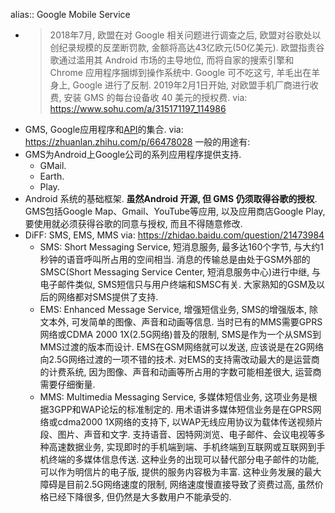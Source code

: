 alias:: Google Mobile Service
- > 2018年7月, 欧盟在对 Google 相关问题进行调查之后, 欧盟对谷歌处以创纪录规模的反垄断罚款, 金额将高达43亿欧元(50亿美元). 欧盟指责谷歌通过滥用其 Android 市场的主导地位, 而将自家的搜索引擎和 Chrome 应用程序捆绑到操作系统中. Google 可不吃这亏, 羊毛出在羊身上, Google 进行了反制. 2019年2月1日开始, 对欧盟手机厂商进行收费, 安装 GMS 的每台设备收 40 美元的授权费.  via: https://www.sohu.com/a/315171197_114986
- GMS, Google应用程序和[API](https://developers.google.com/android/guides/overview)的集合. via: https://zhuanlan.zhihu.com/p/66478028 一般的用途有:
- GMS为Android上Google公司的系列应用程序提供支持.
  - GMail.
  - Earth.
  - Play.
- Android 系统的基础框架. **虽然Android 开源, 但 GMS 仍须取得谷歌的授权**. GMS包括Google Map、Gmail、YouTube等应用, 以及应用商店Google Play, 要使用就必须获得谷歌的同意与授权, 而且不得随意修改.
- DiFF: SMS, EMS, MMS via:  https://zhidao.baidu.com/question/21473984
  - SMS: Short Messaging Service, 短消息服务, 最多达160个字节, 与大约1秒钟的语音呼叫所占用的空间相当. 消息的传输总是由处于GSM外部的SMSC(Short Messaging Service Center, 短消息服务中心)进行中继, 与电子邮件类似, SMS短信只与用户终端和SMSC有关. 大家熟知的GSM及以后的网络都对SMS提供了支持.
  - EMS: Enhanced Message Service, 增强短信业务, SMS的增强版本, 除文本外, 可发简单的图像、声音和动画等信息. 当时已有的MMS需要GPRS网络或CDMA 2000 1X(2.5G网络)普及的限制, SMS是作为一个从SMS到MMS过渡的版本而设计. EMS在GSM网络就可以发送, 应该说是在2G网络向2.5G网络过渡的一项不错的技术. 对EMS的支持需改动最大的是运营商的计费系统, 因为图像、声音和动画等所占用的字数可能相差很大, 运营商需要仔细衡量.
  - MMS: Multimedia Messaging Service, 多媒体短信业务, 这项业务是根据3GPP和WAP论坛的标准制定的. 用术语讲多媒体短信业务是在GPRS网络或cdma2000 1X网络的支持下, 以WAP无线应用协议为载体传送视频片段、图片、声音和文字. 支持语音、因特网浏览、电子邮件、会议电视等多种高速数据业务, 实现即时的手机端到端、手机终端到互联网或互联网到手机终端的多媒体信息传送. 这种业务的出现可以替代部分电子邮件的功能, 可以作为明信片的电子版, 提供的服务内容极为丰富. 这种业务发展的最大障碍是目前2.5G网络速度的限制, 网络速度慢直接导致了资费过高, 虽然价格已经下降很多, 但仍然是大多数用户不能承受的.